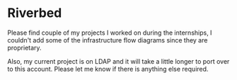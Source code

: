 # Riverbed

Please find couple of my projects I worked on during the internships, 
I couldn't add some of the infrastructure flow diagrams since they are proprietary. 

Also, my current project is on LDAP and it will take a little longer to port over to 
this account. Please let me know if there is anything else required. 

